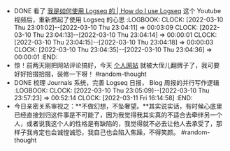 - DONE 看了 [我是如何使用 Logseq 的 | How do I use Logseq](https://www.youtube.com/watch?v=DxoGJBb1mWQ) 这个 Youtube 视频后，重新燃起了使用 Logseq 的心思
  :LOGBOOK:
  CLOCK: [2022-03-10 Thu 23:01:02]--[2022-03-10 Thu 23:04:11] =>  00:03:09
  CLOCK: [2022-03-10 Thu 23:04:13]--[2022-03-10 Thu 23:04:14] =>  00:00:01
  CLOCK: [2022-03-10 Thu 23:04:15]--[2022-03-10 Thu 23:04:18] =>  00:00:03
  CLOCK: [2022-03-10 Thu 23:04:35]--[2022-03-10 Thu 23:04:36] =>  00:00:01
  :END:
- 惊！前两天刚把网站评论搞好，今天 [个人网站](https://aetherhjf.netlify.app/) 就被大侄儿翻牌子了，我可要好好拾掇拾掇，装修一下呀！ #random-thought
- DONE 梳理 Journals 系统，完善 Logseq 日报， Blog 周报的并行写作逻辑
  :LOGBOOK:
  CLOCK: [2022-03-10 Thu 23:05:09]--[2022-03-10 Thu 23:57:23] =>  00:52:14
  CLOCK: [2022-03-11 Fri 16:14:58]
  :END:
- 今日亲密关系审视之：**不做幻想，不坠奢望。**其实说实话，有时候心底里已经直接划归这件事是不可能了，因为我觉得我其实真的不适合去牵绊另一个人，或者说我这个人的性格是有缺陷的，我觉得就不必去让他人去承受了，那样子我肯定也会诚惶诚恐，我自己也会陷入焦躁，不得笑颜。 #random-thought